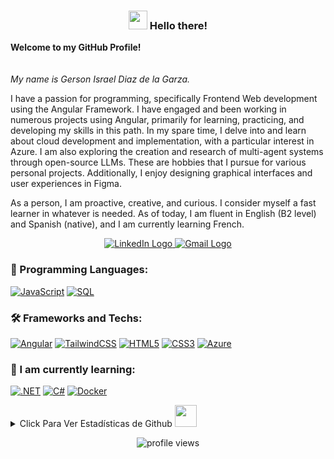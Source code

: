 <h3 align="center"><img src = "https://raw.githubusercontent.com/MartinHeinz/MartinHeinz/master/wave.gif" width = 30px> Hello there! </h3>
<p>
    <b>Welcome to my GitHub Profile!</b><br><br><br>
    <i> My name is Gerson Israel Diaz de la Garza.</i><br>
        
I have a passion for programming, specifically Frontend Web development using the Angular Framework. I have engaged and been working in numerous projects using Angular, primarily for learning, practicing, and developing my skills in this path.
In my spare time, I delve into and learn about cloud development and implementation, with a particular interest in Azure. I am also exploring the creation and research of multi-agent systems through open-source LLMs. These are hobbies that I pursue for various   personal projects. Additionally, I enjoy designing graphical interfaces and user experiences in Figma.

As a person, I am proactive, creative, and curious. I consider myself a fast learner in whatever is needed. As of today, I am fluent in English (B2 level) and Spanish (native), and I am currently learning French.
    <br>
    <div align="center">
    <a href="https://www.linkedin.com/in/gerson-israel-diaz-de-la-garza-669317152/">
        <img src="https://img.shields.io/badge/LinkedIn-blue?style=flat-square&logo=linkedin" alt="LinkedIn Logo">
    </a>
    <a href="mailto:gersondiaz030998@gmail.com">
        <img src="https://img.shields.io/badge/Email-blue?style=flat-square&logo=gmail&logoColor=white" alt="Gmail Logo">
    </a>
    </div>
</p>


### 🚀 Programming Languages:

[![JavaScript](https://img.shields.io/badge/typescript-black?style=for-the-badge&logo=typescript)](https://github.com/Gersondiaz03/)
[![SQL](https://img.shields.io/badge/sql-black?style=for-the-badge&logo=postgresql)](https://github.com/Gersondiaz03/)


### 🛠 Frameworks and Techs:

[![Angular](https://img.shields.io/badge/angular-black?style=for-the-badge&logo=angular)](https://github.com/Gersondiaz03/)
[![TailwindCSS](https://img.shields.io/badge/tailwind-black?style=for-the-badge&logo=tailwindcss)](https://github.com/Gersondiaz03/)
[![HTML5](https://img.shields.io/badge/html5-black?style=for-the-badge&logo=html5)](https://github.com/Gersondiaz03/)
[![CSS3](https://img.shields.io/badge/css3-black?style=for-the-badge&logo=css3)](https://github.com/Gersondiaz03/)
[![Azure](https://img.shields.io/badge/azure-black?style=for-the-badge&logo=azure)](https://github.com/Gersondiaz03/)

### 🌱 I am currently learning:

[![.NET](https://img.shields.io/badge/.net-black?style=for-the-badge&logo=dotnet)](https://github.com/Gersondiaz03/)
[![C#](https://img.shields.io/badge/csharp-black?style=for-the-badge&logo=csharp)](https://github.com/Gersondiaz03/)
[![Docker](https://img.shields.io/badge/docker-black?style=for-the-badge&logo=docker)](https://github.com/Gersondiaz03/)


<details>
<summary>Click Para Ver Estadísticas de Github <img src = "https://i.pinimg.com/originals/65/c4/f4/65c4f452571be1261e9c623f7da488ac.gif" width = 35px> </summary>
<p align="center">
  <a href="https://github.com/gersondiaz03">
    <img src="https://github-profile-summary-cards.vercel.app/api/cards/profile-details?username=gersondiaz03&theme=transparent" />
  </a>
  <a href="https://github.com/gersondiaz03">
    <img src="https://github-readme-streak-stats.herokuapp.com/?user=gersondiaz03&hide_border=true&card_width=338&theme=transparent" />
  </a>
  <a href="https://github.com/gersondiaz03">
    <img src="http://github-profile-summary-cards.vercel.app/api/cards/repos-per-language?username=gersondiaz03&theme=transparent" />
  </a>
</div>
</p>
</details>

<p align="center"> <img src="https://komarev.com/ghpvc/?username=gersondiaz03&label=Profile%20views&color=0e75b6&style=flat" alt="profile views" />
</p>




